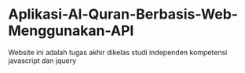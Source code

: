 # Aplikasi-Al-Quran-Berbasis-Web-Menggunakan-API
Website ini adalah tugas akhir dikelas studi independen kompetensi javascript dan jquery
